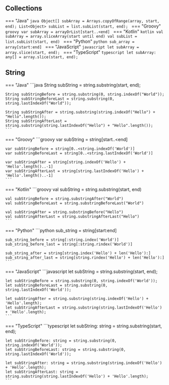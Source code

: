 ## Collections

=== "Java"
    ```java
    Object[] subArray = Arrays.copyOfRange(array, start, end);
    List<Object> subList = list.subList(start, end);
    ```
=== "Groovy"
    ```groovy
    var subArray = arrayOrList[start..<end]
    ```
=== "Kotlin"
    ```kotlin
    val subArray = array.sliceArray(start until end)
    val subList = list.subList(start, end)
    ```
=== "Python"
    ```python
    sub_array = array[start:end]
    ```
=== "JavaScript"
    ```javascript
    let subArray = array.slice(start, end);
    ```
=== "TypeScript"
    ```typescript
    let subArray: any[] = array.slice(start, end);
    ```

## String

=== "Java"
    ```java
    String subString = string.substring(start, end);

    String subStringBefore = string.substring(0, string.indexOf("World"));
    String subStringBeforeLast = string.substring(0, string.lastIndexOf("World"));

    String subStringAfter = string.substring(string.indexOf("Hello") + "Hello".length());
    String subStringAfterLast = string.substring(string.lastIndexOf("Hello") + "Hello".length());
    ```
=== "Groovy"
    ```groovy
    var subString = string[start..<end]

    var subStringBefore = string[0..<string.indexOf('World')]
    var subStringBeforeLast = string[0..<string.lastIndexOf('World')]

    var subStringAfter = string[string.indexOf('Hello') + 'Hello'.length()..-1]
    var subStringAfterLast = string[string.lastIndexOf('Hello') + 'Hello'.length()..-1]
    ```
=== "Kotlin"
    ```groovy
    val subString = string.substring(start, end)

    val subStringBefore = string.substringAfter("World")
    val subStringBeforeLast = string.substringBeforeLast("World")

    val subStringAfter = string.substringBefore("Hello")
    val subStringAfterLast = string.substringAfterLast("Hello")
    ```
=== "Python"
    ```python
    sub_string = string[start:end]

    sub_string_before = string[:string.index('World')]
    sub_string_before_last = string[:string.rindex('World')]

    sub_string_after = string[string.index('Hello') + len('Hello'):]
    sub_string_after_last = string[string.rindex('Hello') + len('Hello'):]
    ```
=== "JavaScript"
    ```javascript
    let subString = string.substring(start, end);

    let subStringBefore = string.substring(0, string.indexOf('World'));
    let subStringBeforeLast = string.substring(0, string.lastIndexOf('World'));

    let subStringAfter = string.substring(string.indexOf('Hello') + 'Hello'.length);
    let subStringAfterLast = string.substring(string.lastIndexOf('Hello') + 'Hello'.length);
    ```
=== "TypeScript"
    ```typescript
    let subString: string = string.substring(start, end);

    let subStringBefore: string = string.substring(0, string.indexOf('World'));
    let subStringBeforeLast: string = string.substring(0, string.lastIndexOf('World'));

    let subStringAfter: string = string.substring(string.indexOf('Hello') + 'Hello'.length);
    let subStringAfterLast: string = string.substring(string.lastIndexOf('Hello') + 'Hello'.length);
    ```
